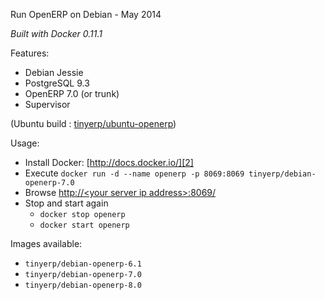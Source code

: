 Run OpenERP on Debian - May 2014

*Built with Docker 0.11.1*

Features:

 - Debian Jessie
 - PostgreSQL 9.3
 - OpenERP 7.0 (or trunk)
 - Supervisor

(Ubuntu build : [tinyerp/ubuntu-openerp][1])

Usage:

 - Install Docker: [http://docs.docker.io/][2]
 - Execute
 `docker run -d --name openerp -p 8069:8069 tinyerp/debian-openerp-7.0`
 - Browse [http://&lt;your server ip address&gt;:8069/][3]
 - Stop and start again
   - `docker stop openerp`
   - `docker start openerp`

Images available:

 - `tinyerp/debian-openerp-6.1`
 - `tinyerp/debian-openerp-7.0`
 - `tinyerp/debian-openerp-8.0`

  [1]: https://index.docker.io/u/tinyerp/ubuntu-openerp-7.0/
  [2]: http://docs.docker.io/en/latest/ "docs.docker.io"
  [3]: http://127.0.0.1:8069/
